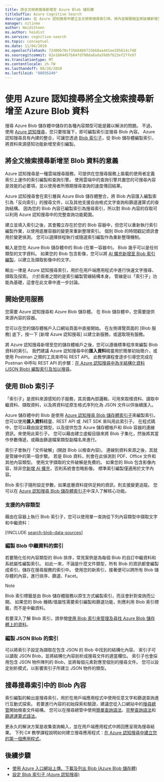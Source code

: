 ```yaml
---
title: 將全文檢索搜尋新增至 Azure Blob 儲存體
titleSuffix: Azure Cognitive Search
description: 在 Azure 認知搜尋中建立全文檢索搜尋索引時，將內容解壓縮並將結構新增至 Azure Blob。
manager: nitinme
author: HeidiSteen
ms.author: heidist
ms.service: cognitive-search
ms.topic: conceptual
ms.date: 11/04/2019
ms.openlocfilehash: 72d00b70cf3568466715668aa441ee295614c740
ms.sourcegitcommit: 62e1884457b64fd798da8ada59dbf623ef27fe97
ms.translationtype: MT
ms.contentlocale: zh-TW
ms.lasthandoff: 08/26/2020
ms.locfileid: "88935240"
---
```

# <a name="add-full-text-search-to-azure-blob-data-using-azure-cognitive-search"></a>使用 Azure 認知搜尋將全文檢索搜尋新增至 Azure Blob 資料

搜尋 Azure Blob 儲存體中儲存的各種內容類型可能是難以解決的問題。 不過，使用 [Azure 認知搜尋](search-what-is-azure-search.md)，您只要按幾下，即可編製索引並搜尋 Blob 內容。 Azure 認知搜尋具有內建的整合，可讓您透過 [Blob 索引子](search-howto-indexing-azure-blob-storage.md)，從 Blob 儲存體編製索引，將資料來源感知功能新增至索引編製。

## <a name="what-it-means-to-add-full-text-search-to-blob-data"></a>將全文檢索搜尋新增至 Blob 資料的意義

Azure 認知搜尋是一種雲端搜尋服務，可提供在您搜尋服務上裝載的使用者定義索引上運作的索引編製和查詢引擎。 使用雲端中的查詢引擎共置您的可搜尋內容是效能的必要項，並以使用者所預期搜尋查詢的速度傳回結果。

Azure 認知搜尋會在索引層與 Azure Blob 儲存體整合，將 Blob 內容匯入編製索引為「反向索引」的搜尋文件，以及其他支援自由格式文字查詢和篩選運算式的查詢結構。 因為您的 Blob 內容已編製索引為搜尋索引，所以對 Blob 內容的存取可以利用 Azure 認知搜尋中的完整查詢功能範圍。

建立並填入索引之後，其會獨立存在於您的 Blob 容器中，但您可以重新執行索引編製作業，以使用底層容器的變更來重新整理索引。 個別 Blob 的時間戳記資訊會用於變更偵測。 您可以選擇排程執行或隨選索引編製作為重新整理機制。

輸入是您在 Azure Blob 儲存體中的 Blob (在單一容器中)。 Blob 幾乎可以是任何類型的文字資料。 如果您的 Blob 包含影像，您可以將 [AI 擴充新增至 Blob 索引編製](search-blob-ai-integration.md)，以建立及擷取影像中的文字。

輸出一律是 Azure 認知搜尋索引，用於在用戶端應用程式中進行快速文字搜尋、擷取及探索。 介於兩者之間的是索引編製管線結構本身。 管線是以「索引子」功能為基礎，這會在此文章中進一步討論。

## <a name="start-with-services"></a>開始使用服務

您需要 Azure 認知搜尋和 Azure Blob 儲存體。 在 Blob 儲存體中，您需要提供來源內容的容器。

您可以在您的儲存體帳戶入口網站頁面中直接開始。 在左側導覽頁面的 [Blob 服務] 底下，按一下 [新增 Azure 認知搜尋] 以建立新服務，或選取現有服務。 

將 Azure 認知搜尋新增至您的儲存體帳戶之後，您可以遵循標準程序來編製 Blob 資料的索引。 我們建議 Azure 認知搜尋中的**匯入資料**精靈用於簡單初始簡介，或使用 Postman 之類的工具來呼叫 REST API。 此教學課程會逐步引導您完成在 Postman 中呼叫 REST API 的步驟：[在 Azure 認知搜尋中為半結構化資料 (JSON Blob) 編製索引及加以搜尋](search-semi-structured-data.md)。 

## <a name="use-a-blob-indexer"></a>使用 Blob 索引子

「索引子」是資料來源感知的子服務，其具備內部邏輯，可用來取樣資料、讀取中繼資料、擷取資料，以及將資料從原生格式序列化為 JSON 文件以供後續匯入。 

Azure 儲存體中的 Blob 是使用 [Azure 認知搜尋 Blob 儲存體索引子](search-howto-indexing-azure-blob-storage.md)來編製索引。 您可以使用**匯入資料**精靈、REST API 或 .NET SDK 來叫用此索引子。 在程式碼中，您可以藉由設定類型，以及提供包含 Azure 儲存體帳戶和 Blob 容器的連線資訊，來使用此索引子。 您可以藉由建立虛擬目錄來將 Blob 子集化，然後將其當作參數傳遞，或藉由篩選檔案類型副檔名來進行。

索引子會執行「文件破解」(開啟 Blob 以檢查內容)。 連線到資料來源之後，其就是管線中的第一個步驟。 若是 Blob 資料，則會在此偵測到 PDF、Office 文件和其他內容類型。 使用文字擷取的文件破解是免費的。 如果您的 Blob 包含影像內容，除非您[新增 AI 擴充](search-blob-ai-integration.md)，否則系統會忽略影像。 標準索引編製僅適用於文字內容。

Blob 索引子隨附設定參數，如果底層資料提供足夠的資訊，則支援變更追蹤。 您可以在 [Azure 認知搜尋 Blob 儲存體索引子](search-howto-indexing-azure-blob-storage.md)中深入了解核心功能。

### <a name="supported-content-types"></a>支援的內容類型

藉由在容器上執行 Blob 索引子，您可以使用單一查詢從下列內容類型中擷取文字和中繼資料：

[!INCLUDE [search-blob-data-sources](../../includes/search-blob-data-sources.md)]

### <a name="indexing-blob-metadata"></a>編製 Blob 中繼資料的索引

若要簡化任何內容類型的 Blob 排序，常見案例是為每個 Blob 的自訂中繼資料和系統屬性編製索引。 如此一來，不論是什麼文件類型，所有 Blob 的資訊都會編製成索引，儲存在搜尋服務的索引中。 使用您的新索引，接著便可以跨所有 Blob 儲存體的內容，進行排序、篩選、Facet。

> [!NOTE]
> Blob 索引標籤是由 Blob 儲存體服務以原生方式編製索引，而且會針對查詢而公開。 如果您的 Blob 機碼/值屬性需要索引編製和篩選功能，則應利用 Blob 索引標籤，而不是中繼資料。
>
> 若要深入了解 Blob 索引，請參閱[使用 Blob 索引來管理及尋找 Azure Blob 儲存體上的資料](../storage/blobs/storage-manage-find-blobs.md)。

### <a name="indexing-json-blobs"></a>編製 JSON Blob 的索引
可以將索引子設定為擷取在包含 JSON 的 Blob 中找到的結構化內容。 索引子可以讀取 JSON Blob，並將結構化內容剖析成搜尋文件的適當欄位。 索引子也會採用包含 JSON 物件陣列的 Blob，並將每個元素對應至個別的搜尋文件。 您可以設定剖析模式，以影響索引子所建立 JSON 物件的類型。

## <a name="search-blob-content-in-a-search-index"></a>搜尋搜尋索引中的 Blob 內容 

索引編製的輸出是搜尋索引，用於在用戶端應用程式中使用任意文字和篩選查詢進行互動式探索。 若要進行內容的初始探索和驗證，建議您從入口網站中的[搜尋總管](search-explorer.md)開始檢查文件結構。 您可以在搜尋總管中使用[簡單查詢語法](query-simple-syntax.md)、[完整查詢語法](query-lucene-syntax.md)和[篩選運算式語法](query-odata-filter-orderby-syntax.md)。

更永久的解決方案是收集查詢輸入，並在用戶端應用程式中將回應呈現為搜尋結果。 下列 C# 教學課程說明如何建立搜尋應用程式：[在 Azure 認知搜尋中建立您的第一個應用程式](tutorial-csharp-create-first-app.md)。

## <a name="next-steps"></a>後續步驟

+ [使用 Azure 入口網站上傳、下載及列出 Blob (Azure Blob 儲存體)](../storage/blobs/storage-quickstart-blobs-portal.md)
+ [設定 Blob 索引子 (Azure 認知搜尋)](search-howto-indexing-azure-blob-storage.md)